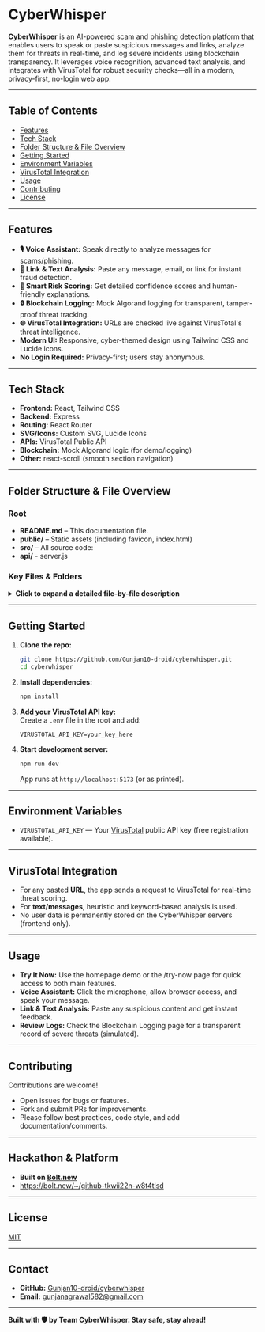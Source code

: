 # CyberWhisper

**CyberWhisper** is an AI-powered scam and phishing detection platform that enables users to speak or paste suspicious messages and links, analyze them for threats in real-time, and log severe incidents using blockchain transparency. It leverages voice recognition, advanced text analysis, and integrates with VirusTotal for robust security checks—all in a modern, privacy-first, no-login web app.

---

## Table of Contents

- [Features](#features)
- [Tech Stack](#tech-stack)
- [Folder Structure & File Overview](#folder-structure--file-overview)
- [Getting Started](#getting-started)
- [Environment Variables](#environment-variables)
- [VirusTotal Integration](#virustotal-integration)
- [Usage](#usage)
- [Contributing](#contributing)
- [License](#license)

---

## Features

- **🎙️ Voice Assistant:** Speak directly to analyze messages for scams/phishing.
- **🔗 Link & Text Analysis:** Paste any message, email, or link for instant fraud detection.
- **🧠 Smart Risk Scoring:** Get detailed confidence scores and human-friendly explanations.
- **🔒 Blockchain Logging:** Mock Algorand logging for transparent, tamper-proof threat tracking.
- **🌐 VirusTotal Integration:** URLs are checked live against VirusTotal's threat intelligence.
- **Modern UI:** Responsive, cyber-themed design using Tailwind CSS and Lucide icons.
- **No Login Required:** Privacy-first; users stay anonymous.

---

## Tech Stack

- **Frontend:** React, Tailwind CSS
- **Backend:** Express
- **Routing:** React Router
- **SVG/Icons:** Custom SVG, Lucide Icons
- **APIs:** VirusTotal Public API
- **Blockchain:** Mock Algorand logic (for demo/logging)
- **Other:** react-scroll (smooth section navigation)

---

## Folder Structure & File Overview

### Root

- **README.md** – This documentation file.
- **public/** – Static assets (including favicon, index.html)
- **src/** – All source code:
- **api/** - server.js

### Key Files & Folders

<details>
<summary><strong>Click to expand a detailed file-by-file description</strong></summary>

#### `src/App.jsx`
- Main app wrapper. Sets up app-wide routing using React Router. Loads the Navbar and Footer components for persistent layout. Defines all primary routes—home, try-now, feature pages, about, contact, etc.

#### `src/pages/Homepage.jsx`
- **Landing page.**
- Hero section with mission statement, animated logo.
- Features grid (voice input, link/text analysis, risk scoring, blockchain logging).
- "How it Works" step-by-step guide.
- Interactive "Try It Now" demo section where users can paste/speak a message or link. Uses VirusTotal API for URL analysis, and custom logic for text messages.
- Comparison table: CyberWhisper vs. others.
- All sections are scroll-linked for navigation.

#### `src/pages/TryNow.jsx`
- Dedicated "Try Now" portal with two big cards:
  - Voice Assistant (routes to `/voice-assistant`)
  - Link & Text Analysis (routes to `/linktextanalysis`)
- Responsive, visually engaging, and encourages user interaction.

#### `src/pages/VoiceAssistant.jsx`
- Voice input tool using browser's Web Speech API.
- Listens for user speech, transcribes, sends for threat analysis.
- Returns real-time risk result with confidence score.

#### `src/pages/LinkTextAnalysis.jsx`
- Paste or type any message/link for analysis.
- If a URL is detected, sent to VirusTotal API for threat intelligence.
- For text, uses keyword-based and pattern heuristics.
- Returns result with type (safe, suspicious, high-risk) and confidence.

#### `src/pages/SmartRiskScoring.jsx`
- Shows a more detailed breakdown of the AI/heuristic risk scoring for a given input.
- Explains which features and patterns contributed to the score.

#### `src/pages/BlockchainLogs.jsx`
- Displays a simulated log/history of major threats, using mocked Algorand blockchain data structure for transparency and traceability.

#### `src/pages/ContactUs.jsx`
- Contact form (name, email, subject, message) with validation and cyber-themed UI.
- Contact info and team details.
- No backend: demo only (messages not sent).

#### `src/pages/AboutUs.jsx`
- Team and project background, vision, and roadmap.

#### `src/components/Navbar.jsx`
- Responsive navigation bar.
- Links to all major sections and pages.
- "Try Now" button routes to the Try Now page.
- Uses a custom SVG logo.

#### `src/components/Footer.jsx`
- Persistent footer with:
  - Custom SVG logo
  - Social/documentation/contact links
  - Copyright
- GitHub link points to [Gunjan10-droid/cyberwhisper](https://github.com/Gunjan10-droid/cyberwhisper).

#### `src/components/FeatureCard.jsx`
- Used to render feature sections with colorful icon backgrounds and details.
- Props: icon, title, desc, to, bg.
- Prominent in Features grid and Try Now page.

#### `public/favicon.svg`
- Custom SVG favicon: shield, mic, and waves, fitting in a circle for perfect browser visibility.

#### `tailwind.config.js`
- Tailwind CSS configuration for theme, colors, and custom utilities.

#### `.env`
- **Not committed!**  
- You must add your VirusTotal API key here as:  
  ```
  VIRUSTOTAL_API_KEY=your_key_here
  ```
</details>

---

## Getting Started

1. **Clone the repo:**
   ```sh
   git clone https://github.com/Gunjan10-droid/cyberwhisper.git
   cd cyberwhisper
   ```

2. **Install dependencies:**
   ```sh
   npm install
   ```

3. **Add your VirusTotal API key:**  
   Create a `.env` file in the root and add:
   ```
   VIRUSTOTAL_API_KEY=your_key_here
   ```

4. **Start development server:**
   ```sh
   npm run dev
   ```
   App runs at `http://localhost:5173` (or as printed).

---

## Environment Variables

- `VIRUSTOTAL_API_KEY` — Your [VirusTotal](https://virustotal.com/) public API key (free registration available).

---

## VirusTotal Integration

- For any pasted **URL**, the app sends a request to VirusTotal for real-time threat scoring.
- For **text/messages**, heuristic and keyword-based analysis is used.
- No user data is permanently stored on the CyberWhisper servers (frontend only).

---

## Usage

- **Try It Now:** Use the homepage demo or the /try-now page for quick access to both main features.
- **Voice Assistant:** Click the microphone, allow browser access, and speak your message.
- **Link & Text Analysis:** Paste any suspicious content and get instant feedback.
- **Review Logs:** Check the Blockchain Logging page for a transparent record of severe threats (simulated).

---

## Contributing

Contributions are welcome!

- Open issues for bugs or features.
- Fork and submit PRs for improvements.
- Please follow best practices, code style, and add documentation/comments.

---

## Hackathon & Platform

- **Built on [Bolt.new](https://bolt.new/)** 
- https://bolt.new/~/github-tkwii22n-w8t4tlsd
---

## License

[MIT](LICENSE)

---

## Contact

- **GitHub:** [Gunjan10-droid/cyberwhisper](https://github.com/Gunjan10-droid/cyberwhisper)
- **Email:** gunjanagrawal582@gmail.com

---

**Built with 🛡️ by Team CyberWhisper. Stay safe, stay ahead!**